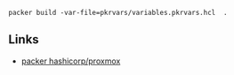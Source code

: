 ```hcl
packer build -var-file=pkrvars/variables.pkrvars.hcl  .
```

## Links
- [packer hashicorp/proxmox](https://developer.hashicorp.com/packer/integrations/hashicorp/proxmox)
